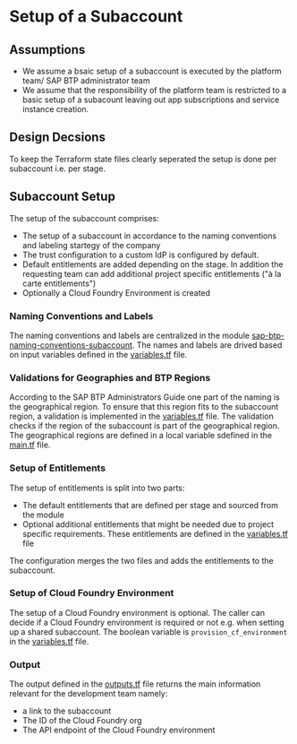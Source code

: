 # Setup of a Subaccount

## Assumptions

- We assume a bsaic setup of a subaccount is executed by the platform team/ SAP BTP administrator team
- We assume that the responsibility of the platform team is restricted to a basic setup of a subacount leaving out app subscriptions and service instance creation.

## Design Decsions

To keep the Terraform state files clearly seperated the setup is done per subaccount i.e. per stage.

## Subaccount Setup

The setup of the subaccount comprises:

- The setup of a subaccount in accordance to the naming conventions and labeling startegy of the company
- The trust configuration to a custom IdP is configured by default.
- Default entitlements are added depending on the stage. In addition the requesting team can add additional project specific entitlements ("à la carte entitlements")
- Optionally a Cloud Foundry Environment is created

### Naming Conventions and Labels

The naming conventions and labels are centralized in the module [sap-btp-naming-conventions-subaccount](../../modules/sap-btp-naming-conventions-subaccount/README.md). The names and labels are drived based on input variables defined in the [variables.tf](./variables.tf) file.

### Validations for Geographies and BTP Regions

According to the SAP BTP Administrators Guide one part of the naming is the geographical region. To ensure that this region fits to the subaccount region, a validation is implemented in the [variables.tf](./variables.tf) file. The validation checks if the region of the subaccount is part of the geographical region. The geographical regions are defined in a local variable sdefined in the [main.tf](main.tf) file.

### Setup of Entitlements

The setup of entitlements is split into two parts:

- The default entitlements that are defined per stage and sourced from the module [](../../modules/sap-btp-subaccount-default-entitlements/README.md)
- Optional additional entitlements that might be needed due to project specific requirements. These entitlements are defined in the [variables.tf](./variables.tf) file

The configuration merges the two files and adds the entitlements to the subaccount.

### Setup of Cloud Foundry Environment

The setup of a Cloud Foundry environment is optional. The caller can decide if a Cloud Foundry environment is required or not e.g. when setting up a shared subaccount. The boolean variable is `provision_cf_environment` in the [variables.tf](./variables.tf) file.


### Output

The output defined in the [outputs.tf](./outputs.tf) file returns the main information relevant for the development team namely:

- a link to the subaccount
- The ID of the Cloud Foundry org
- The API endpoint of the Cloud Foundry environment
